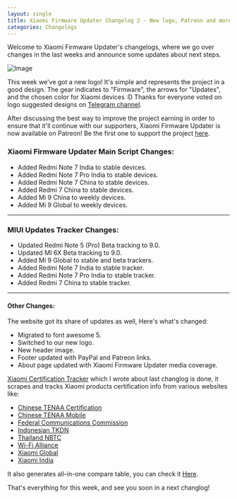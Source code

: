 ```yaml
---
layout: single
title: Xiaomi Firmware Updater Changelog 2 - New logo, Patreon and more!
categories: Changelogs
---
```


Welcome to Xiaomi Firmware Updater's changelogs, where we go over changes in the last weeks and announce some updates about next steps.

![Image](https://github.com/XiaomiFirmwareUpdater/xiaomifirmwareupdater.github.io/raw/master/images/xfu.png)

This week we've got a new logo! It's simple and represents the project in a good design. The gear indicates to "Firmware", the arrows for "Updates", and the chosen color for Xiaomi devices :D
Thanks for everyone voted on logo suggested designs on [Telegram channel](https://t.me/XiaomiFirmwareUpdater).

After discussing the best way to improve the project earning in order to ensure that it'll continue with our supporters, Xiaomi Firmware Updater is now available on Patreon! Be the first one to support the project [here](https://www.patreon.com/XiaomiFirmwareUpdater).

### Xiaomi Firmware Updater Main Script Changes:

* Added Redmi Note 7 India to stable devices.
* Added Redmi Note 7 Pro India to stable devices.
* Added Redmi Note 7 China to stable devices.
* Added Redmi 7 China to stable devices.
* Added Mi 9 China to weekly devices.
* Added Mi 9 Global to weekly devices.

<hr/>

### MIUI Updates Tracker Changes:

* Updated Redmi Note 5 (Pro) Beta tracking to 9.0.
* Updated MI 6X Beta tracking to 9.0.
* Added Mi 9 Global to stable and beta trackers.
* Added Redmi Note 7 India to stable tracker.
* Added Redmi Note 7 Pro India to stable tracker.
* Added Redmi 7 China to stable tracker.

<hr/>

#### Other Changes:
The website got its share of updates as well, Here's what's changed:
* Migrated to font awesome 5.
* Switched to our new logo.
* New header image.
* Footer updated with PayPal and Patreon links.
* About page updated with Xiaomi Firmware Updater media coverage.

[Xiaomi Certification Tracker](https://github.com/XiaomiFirmwareUpdater/xiaomi_certification_tracker) which I wrote about last changlog is done, it scrapes and tracks Xiaomi products certification info from various websites like:

- [Chinese TENAA Certification](https://github.com/XiaomiFirmwareUpdater/xiaomi_certification_tracker/blob/master/data/tenaa_cert.md)
- [Chinese TENAA Mobile](https://github.com/XiaomiFirmwareUpdater/xiaomi_certification_tracker/blob/master/data/tenaa_mobile.md)
- [Federal Communications Commission](https://github.com/XiaomiFirmwareUpdater/xiaomi_certification_tracker/blob/master/data/fccid.md)
- [Indonesian TKDN](https://github.com/XiaomiFirmwareUpdater/xiaomi_certification_tracker/blob/master/data/tkdn.md)
- [Thailand NBTC](https://github.com/XiaomiFirmwareUpdater/xiaomi_certification_tracker/blob/master/data/nbtc.md)
- [Wi-Fi Alliance](https://github.com/XiaomiFirmwareUpdater/xiaomi_certification_tracker/blob/master/data/wifi.md)
- [Xiaomi Global](https://github.com/XiaomiFirmwareUpdater/xiaomi_certification_tracker/blob/master/data/mi_global.md)
- [Xiaomi India](https://github.com/XiaomiFirmwareUpdater/xiaomi_certification_tracker/blob/master/data/mi_india.md)

It also generates all-in-one compare table, you can check it [Here](https://github.com/XiaomiFirmwareUpdater/xiaomi_certification_tracker/blob/master/data/aio.md).

That's everything for this week, and see you soon in a next changlog!
